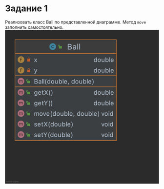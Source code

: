 # Задание 1

Реализовать класс Ball по представленной диаграмме. Метод `move` заполнить самостоятельно.
![Диаграмма класса Ball](Ball.png "Ball.uml")